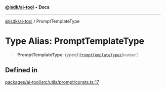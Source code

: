 [**@isdk/ai-tool**](../README.md) • **Docs**

***

[@isdk/ai-tool](../globals.md) / PromptTemplateType

# Type Alias: PromptTemplateType

> **PromptTemplateType**: *typeof* [`PromptTemplateTypes`](../variables/PromptTemplateTypes.md)\[`number`\]

## Defined in

[packages/ai-tool/src/utils/prompt/consts.ts:17](https://github.com/isdk/ai-tool.js/blob/5f9f0083c734722103ff5468e424b48c212a55f0/src/utils/prompt/consts.ts#L17)
